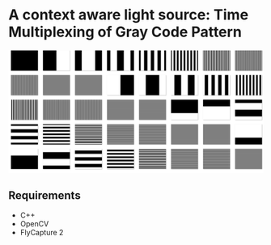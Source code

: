 # A context aware light source: Time Multiplexing of Gray Code Pattern

![Alt text](/grayCode.jpg?raw=true "Optional Title")

## Requirements

- C++
- OpenCV
- FlyCapture 2